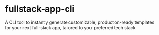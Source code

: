# fullstack-app-cli
A CLI tool to instantly generate customizable, production-ready templates for your next full-stack app, tailored to your preferred tech stack.
